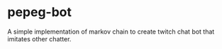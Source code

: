 # pepeg-bot
A simple implementation of markov chain to create twitch chat bot that imitates other chatter.